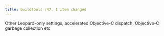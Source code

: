 ```yaml
---
title: buildtools r47, 1 item changed
---
```


Other Leopard-only settings, accelerated Objective-C dispatch, Objective-C garbage collection etc
